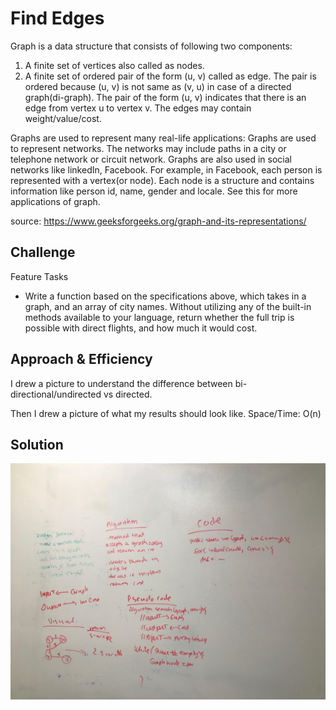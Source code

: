 # Find Edges
<!-- Short summary or background information -->
Graph is a data structure that consists of following two components:
1. A finite set of vertices also called as nodes.
2. A finite set of ordered pair of the form (u, v) called as edge. The pair is ordered because (u, v) is not same as (v, u) in case of a directed graph(di-graph). The pair of the form (u, v) indicates that there is an edge from vertex u to vertex v. The edges may contain weight/value/cost.

 Graphs are used to represent many real-life applications: Graphs are used to represent networks. The networks may include paths in a city or telephone network or circuit network. Graphs are also used in social networks like linkedIn, Facebook. For example, in Facebook, each person is represented with a vertex(or node). Each node is a structure and contains information like person id, name, gender and locale. See this for more applications of graph.

source: https://www.geeksforgeeks.org/graph-and-its-representations/

## Challenge
<!-- Description of the challenge -->
Feature Tasks
* Write a function based on the specifications above, which takes in a graph, and an array of city names. Without utilizing any of the built-in methods available to your language, return whether the full trip is possible with direct flights, and how much it would cost.


## Approach & Efficiency
<!-- What approach did you take? Why? What is the Big O space/time for this approach? -->

I drew a picture to understand the difference between bi-directional/undirected vs directed.

Then I drew a picture of what my results should look like.
Space/Time: O(n)

## Solution
<!-- Embedded whiteboard image -->
![edge_search](../assets/img/edge_search.jpg)